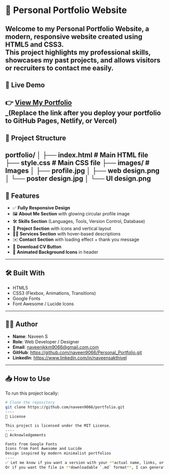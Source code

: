 # 💼 Personal Portfolio Website

Welcome to my **Personal Portfolio Website**, a modern, responsive website created using **HTML5** and **CSS3**.  
This project highlights my professional skills, showcases my past projects, and allows visitors or recruiters to contact me easily.
----
## 🔗 Live Demo

👉 [View My Portfolio](https://github.com/naveen9066/Personal_Portfolio/)  
_(Replace the link after you deploy your portfolio to GitHub Pages, Netlify, or Vercel)
----
## 📁 Project Structure
portfolio/
│
├── index.html # Main HTML file
├── style.css # Main CSS file
├── images/ # Images 
│ ├── profile.jpg
│ ├── web design.png
│ └── poster design.jpg
│ └── UI design.png
----
## 🎯 Features

- ✅ **Fully Responsive Design**
- 🖼️ **About Me Section** with glowing circular profile image
- 🛠️ **Skills Section** (Languages, Tools, Version Control, Database)
- 📁 **Project Section** with icons and vertical layout
- 🧑‍💼 **Services Section** with hover-based descriptions
- ✉️ **Contact Section** with loading effect + thank you message
- 📄 **Download CV Button**
- 🌌 **Animated Background Icons** in header
----
## 🛠️ Built With

- HTML5  
- CSS3 (Flexbox, Animations, Transitions)  
- Google Fonts  
- Font Awesome / Lucide Icons
----
## 🧑‍💻 Author

- **Name**: Naveen S  
- **Role**: Web Developer / Designer  
- **Email**: naveenjkkm9066@gmail.com.com  
- **GitHub**: https://github.com/naveen9066/Personal_Portfolio.git
- **LinkedIn**: https://www.linkedin.com/in/naveensakthivel  
---
## 📥 How to Use

To run this project locally:

```bash
# Clone the repository
git clone https://github.com/naveen9066/portfolio.git
----
📃 License

This project is licensed under the MIT License.
----
🙏 Acknowledgements

Fonts from Google Fonts
Icons from Font Awesome and Lucide
Design inspired by modern minimalist portfolios
----
✅ Let me know if you want a version with your **actual name, links, or live deployment link** included — I’ll update it instantly for you.  
Or if you want the file in **downloadable `.md` format**, I can generate that too.






